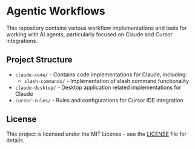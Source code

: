 # Agentic Workflows

This repository contains various workflow implementations and tools for working with AI agents, particularly focused on Claude and Cursor integrations.

## Project Structure

- `claude-code/` - Contains code implementations for Claude, including:
  - `slash-commands/` - Implementation of slash command functionality
- `claude-desktop/` - Desktop application related implementations for Claude
- `cursor-rules/` - Rules and configurations for Cursor IDE integration

## License

This project is licensed under the MIT License - see the [LICENSE](LICENSE) file for details. 